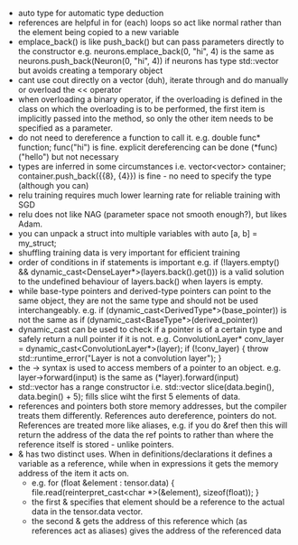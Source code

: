 - auto type for automatic type deduction
- references are helpful in for (each) loops so act like normal rather than the element being copied to a new variable 
- emplace_back() is like push_back() but can pass parameters directly to the constructor e.g. neurons.emplace_back(0, "hi", 4) is the same as neurons.push_back(Neuron(0, "hi", 4)) if neurons has type std::vector<Neuron> but avoids creating a temporary object
- cant use cout directly on a vector (duh), iterate through and do manually or overload the << operator
- when overloading a binary operator, if the overloading is defined in the class on which the overloading is to be performed, the first item is implicitly passed into the method, so only the other item needs to be specified as a parameter.
- do not need to dereference a function to call it. e.g. double func* function; func("hi") is fine. explicit dereferencing can be done (*func)("hello") but not necessary
- types are inferred in some circumstances i.e. vector<vector<int>> container; container.push_back({{8}, {4}}) is fine - no need to specify the type (although you can)
- relu training requires much lower learning rate for reliable training with SGD
- relu does not like NAG (parameter space not smooth enough?), but likes Adam.
- you can unpack a struct into multiple variables with auto [a, b] = my_struct;
- shuffling training data is very important for efficient training
- order of conditions in if statements is important e.g. if (!layers.empty() && dynamic_cast<DenseLayer*>(layers.back().get())) is a valid solution to the undefined behaviour of layers.back() when layers is empty.
- while base-type pointers and derived-type pointers can point to the same object, they are not the same type and should not be used interchangeably. e.g. if (dynamic_cast<DerivedType*>(base_pointer)) is not the same as if (dynamic_cast<BaseType*>(derived_pointer))
- dynamic_cast can be used to check if a pointer is of a certain type and safely return a null pointer if it is not. e.g. ConvolutionLayer* conv_layer = dynamic_cast<ConvolutionLayer*>(layer); if (!conv_layer) { throw std::runtime_error("Layer is not a convolution layer"); }
- the -> syntax is used to access members of a pointer to an object. e.g. layer->forward(input) is the same as (*layer).forward(input)
- std::vector has a range constructor i.e. std::vector<int> slice(data.begin(), data.begin() + 5); fills slice wiht the first 5 elements of data.
- references and pointers both store memory addresses, but the compiler treats them differently. References auto dereference, pointers do not. References are treated more like aliases, e.g. if you do &ref then this will return the address of the data the ref points to rather than where the reference itself is stored - unlike pointers. 
- & has two distinct uses. When in definitions/declarations it defines a variable as a reference, while when in expressions it gets the memory address of the item it acts on.
    -  e.g. for (float &element : tensor.data) {
            file.read(reinterpret_cast<char *>(&element), sizeof(float));
        }
    - the first & specifies that element should be a reference to the actual data in the tensor.data vector.
    - the second & gets the address of this reference which (as references act as aliases) gives the address of the referenced data
